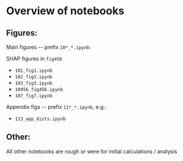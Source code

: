 # Overview of notebooks

## Figures:

Main figures -- prefix `10*_*.ipynb`:

SHAP figures in `fig456`

- `101_fig1.ipynb`
- `102_fig2.ipynb`
- `103_fig3.ipynb`
- `10456_fig456.ipynb`
- `107_fig7.ipynb`

Appendix figs -- prefix `11*_*.ipynb`, e.g.:

- `113_app_dists.ipynb`

## Other:

All other notebooks are rough or were for initial calculations / analysis
